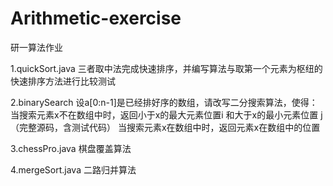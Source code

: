 # Arithmetic-exercise
研一算法作业

1.quickSort.java
三者取中法完成快速排序，并编写算法与取第一个元素为枢纽的快速排序方法进行比较测试

2.binarySearch
设a[0:n-1]是已经排好序的数组，请改写二分搜索算法，使得：
当搜索元素x不在数组中时，返回小于x的最大元素位置i 和大于x的最小元素位置 j （完整源码，含测试代码）
当搜索元素x在数组中时，返回元素x在数组中的位置

3.chessPro.java
棋盘覆盖算法

4.mergeSort.java
二路归并算法
